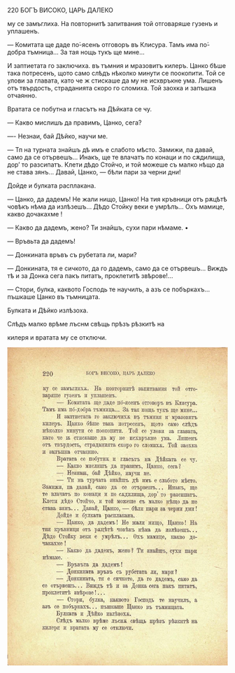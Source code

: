 ﻿220	БОГЪ ВИСОКО, ЦАРЬ ДАЛЕКО

му се замъглиха. На повторнитѣ запитвания той отговаряше гузенъ и уплашенъ.

— Комитата ще даде по́-ясенъ отговоръ въ Клисура. Тамъ има по́-добра тъмница... За тая нощь тукъ ще мине...

И заптиетата го заключиха. въ тъмния и мразовитъ килеръ. Цанко бѣше така потресенъ, щото само слѣдъ нѣколко минути се поокопити. Той се улови за главата, като че ж стискаше да му не исхвръкне ума. Лишенъ отъ твърдость, страданията скоро го сломиха. Той заохка и запъшка отчаянно.

Вратата се побутна и гласътъ на Дѣйката се чу.

— Какво мислишъ да правимъ, Цанко, сега?

—- Незнаи, бай Дѣйко, научи ме.

— Тп на турната знайшъ дѣ имъ е слабото мѣсто. Замижи, па давай, само да се отървешъ... Инакъ, ще те влачатъ по конаци и по сѫдилища, дор’ то разсипатъ. Клети дѣдо Стойчо, и той можеше съ малко нѣщо да не става зянъ... Давай, Цанко, — бѣли пари за черни дни!

Дойде и булката расплакана.

— Цанко, да дадемъ! Не жали нищо, Цанко! На тия кръвници отъ рѫцѣтѣ човѣкъ нѣма да излѣзешъ... Дѣдо Стойку веки е умрѣлъ... Охъ мамице, какво дочакахме !

— Какво да дадемъ, жено? Ти знайшъ, сухи пари нѣмаме. •

— Връвьта да дадемъ!

— Донкината връвъ съ рубетата ли, мари?

— Донкината, тя е сичкото, да го дадемъ, само да се отървешъ... Виждъ тѣ и за Донка сега пакъ питатъ, проклетитѣ звѣрове!...

— Стори, булка, каквото Господь те научилъ, а азъ се побъркахъ... пъшкаше Цанко въ тъмницата.

Булката и Дѣйко излѣзоха.

Слѣдъ малко врѣме лъснм свѣщь прѣзъ рѣзкитѣ на

килеря и вратата му се отключи.

![original](images/249.jpg)

